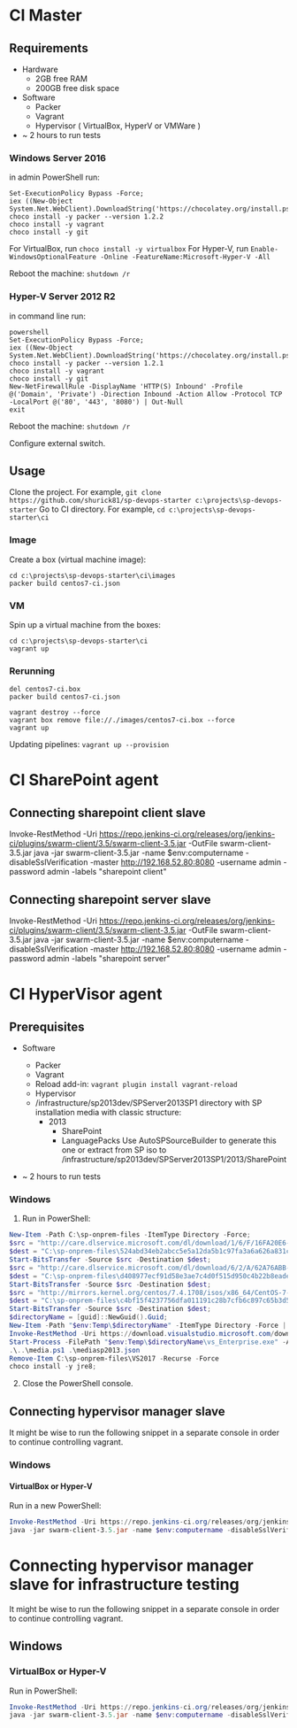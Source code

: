 # CI Master

## Requirements
* Hardware
  * 2GB free RAM
  * 200GB free disk space
* Software
  * Packer
  * Vagrant
  * Hypervisor ( VirtualBox, HyperV or VMWare )
* ~ 2 hours to run tests

### Windows Server 2016
in admin PowerShell run:
```
Set-ExecutionPolicy Bypass -Force;
iex ((New-Object System.Net.WebClient).DownloadString('https://chocolatey.org/install.ps1'))
choco install -y packer --version 1.2.2
choco install -y vagrant
choco install -y git
```

For VirtualBox, run `choco install -y virtualbox`
For Hyper-V, run `Enable-WindowsOptionalFeature -Online -FeatureName:Microsoft-Hyper-V -All`

Reboot the machine: `shutdown /r`

### Hyper-V Server 2012 R2
in command line run:
```
powershell
Set-ExecutionPolicy Bypass -Force;
iex ((New-Object System.Net.WebClient).DownloadString('https://chocolatey.org/install.ps1'))
choco install -y packer --version 1.2.1
choco install -y vagrant
choco install -y git
New-NetFirewallRule -DisplayName 'HTTP(S) Inbound' -Profile @('Domain', 'Private') -Direction Inbound -Action Allow -Protocol TCP -LocalPort @('80', '443', '8080') | Out-Null
exit
```

Reboot the machine: `shutdown /r`

Configure external switch.

## Usage
Clone the project. For example, `git clone https://github.com/shurick81/sp-devops-starter c:\projects\sp-devops-starter`
Go to CI directory. For example, `cd c:\projects\sp-devops-starter\ci`

### Image
Create a box (virtual machine image):

```
cd c:\projects\sp-devops-starter\ci\images
packer build centos7-ci.json
```

### VM

Spin up a virtual machine from the boxes:

```
cd c:\projects\sp-devops-starter\ci
vagrant up
```

### Rerunning
```
del centos7-ci.box
packer build centos7-ci.json
```
```
vagrant destroy --force
vagrant box remove file://./images/centos7-ci.box --force
vagrant up
```

Updating pipelines:
`vagrant up --provision`




# CI SharePoint agent

## Connecting sharepoint client slave
Invoke-RestMethod -Uri https://repo.jenkins-ci.org/releases/org/jenkins-ci/plugins/swarm-client/3.5/swarm-client-3.5.jar -OutFile swarm-client-3.5.jar
java -jar swarm-client-3.5.jar -name $env:computername -disableSslVerification -master http://192.168.52.80:8080 -username admin -password admin -labels "sharepoint client"

## Connecting sharepoint server slave
Invoke-RestMethod -Uri https://repo.jenkins-ci.org/releases/org/jenkins-ci/plugins/swarm-client/3.5/swarm-client-3.5.jar -OutFile swarm-client-3.5.jar
java -jar swarm-client-3.5.jar -name $env:computername -disableSslVerification -master http://192.168.52.80:8080 -username admin -password admin -labels "sharepoint server"




# CI HyperVisor agent

## Prerequisites
* Software
  * Packer
  * Vagrant
  * Reload add-in: `vagrant plugin install vagrant-reload`
  * Hypervisor
  * /infrastructure/sp2013dev/SPServer2013SP1 directory with SP installation media with classic structure:
    * 2013
      * SharePoint
      * LanguagePacks
  Use AutoSPSourceBuilder to generate this one or extract from SP iso to /infrastructure/sp2013dev/SPServer2013SP1/2013/SharePoint

* ~ 2 hours to run tests

### Windows
1. Run in PowerShell:
```PowerShell
New-Item -Path C:\sp-onprem-files -ItemType Directory -Force;
$src = "http://care.dlservice.microsoft.com/dl/download/1/6/F/16FA20E6-4662-482A-920B-1A45CF5AAE3C/14393.0.160715-1616.RS1_RELEASE_SERVER_EVAL_X64FRE_EN-US.ISO";
$dest = "C:\sp-onprem-files\524abd34eb2abcc5e5a12da5b1c97fa3a6a626a831c29b4e74801f4131fb08ed.iso";
Start-BitsTransfer -Source $src -Destination $dest;
$src = "http://care.dlservice.microsoft.com/dl/download/6/2/A/62A76ABB-9990-4EFC-A4FE-C7D698DAEB96/9600.17050.WINBLUE_REFRESH.140317-1640_X64FRE_SERVER_EVAL_EN-US-IR3_SSS_X64FREE_EN-US_DV9.ISO";
$dest = "C:\sp-onprem-files\d408977ecf91d58e3ae7c4d0f515d950c4b22b8eadebd436d57f915a0f791224.iso";
Start-BitsTransfer -Source $src -Destination $dest;
$src = "http://mirrors.kernel.org/centos/7.4.1708/isos/x86_64/CentOS-7-x86_64-DVD-1708.iso";
$dest = "C:\sp-onprem-files\c4bf15f4237756dfa011191c28b7cfb6c897c65b3d56775b528770d5fa0c888f.iso";
Start-BitsTransfer -Source $src -Destination $dest;
$directoryName = [guid]::NewGuid().Guid;
New-Item -Path "$env:Temp\$directoryName" -ItemType Directory -Force | Out-Null
Invoke-RestMethod -Uri https://download.visualstudio.microsoft.com/download/pr/11346816/52257ee3e96d6e07313e41ad155b155a/vs_Enterprise.exe -OutFile "$env:Temp\$directoryName\vs_Enterprise.exe"
Start-Process -FilePath "$env:Temp\$directoryName\vs_Enterprise.exe" -ArgumentList '--layout C:\sp-onprem-files\VS2017 --add Microsoft.VisualStudio.Workload.Office --includeRecommended --lang en-US --quiet' -Wait;
.\..\media.ps1 .\mediasp2013.json
Remove-Item C:\sp-onprem-files\VS2017 -Recurse -Force
choco install -y jre8;
```
2. Close the PowerShell console.

## Connecting hypervisor manager slave
It might be wise to run the following snippet in a separate console in order to continue controlling vagrant.
### Windows
#### VirtualBox or Hyper-V
Run in a new PowerShell:
```PowerShell
Invoke-RestMethod -Uri https://repo.jenkins-ci.org/releases/org/jenkins-ci/plugins/swarm-client/3.5/swarm-client-3.5.jar -OutFile swarm-client-3.5.jar
java -jar swarm-client-3.5.jar -name $env:computername -disableSslVerification -master http://192.168.52.80:8080 -username admin -password admin -labels "hvmanager win"
```



# Connecting hypervisor manager slave for infrastructure testing
It might be wise to run the following snippet in a separate console in order to continue controlling vagrant.
## Windows
### VirtualBox or Hyper-V
Run in PowerShell:
```PowerShell
Invoke-RestMethod -Uri https://repo.jenkins-ci.org/releases/org/jenkins-ci/plugins/swarm-client/3.5/swarm-client-3.5.jar -OutFile swarm-client-3.5.jar
java -jar swarm-client-3.5.jar -name $env:computername -disableSslVerification -master http://192.168.52.80:8080 -username admin -password admin -labels "infrastructuretester win"
```